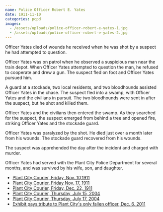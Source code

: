 ```yaml
---
name: Police Officer Robert E. Yates
date: 1911-11-10
categories: pcpd
images:
  - /assets/uploads/police-officer-robert-e-yates-1.jpg
  - /assets/uploads/police-officer-robert-e-yates-2.jpg
---
```


Officer Yates died of wounds he received when he was shot by a suspect he had attempted to question.

Officer Yates was on patrol when he observed a suspicious man near the train depot. When Officer Yates attempted to question the man, he refused to cooperate and drew a gun. The suspect fled on foot and Officer Yates pursued him.

A guard at a stockade, two local residents, and two bloodhounds assisted Officer Yates in the chase. The suspect fled into a swamp, with Officer Yates and the civilians in pursuit. The two bloodhounds were sent in after the suspect, but he shot and killed them.

Officer Yates and the civilians then entered the swamp. As they searched for the suspect, the suspect emerged from behind a tree and opened fire, striking Officer Yates and the stockade guard.

Officer Yates was paralyzed by the shot. He died just over a month later from his wounds. The stockade guard recovered from his wounds.

The suspect was apprehended the day after the incident and charged with murder.

Officer Yates had served with the Plant City Police Department for several months, and was survived by his wife, son, and daughter.

- [Plant City Courier, Friday, Nov. 10,1911](http://www.pbase.com/daveb/image/30308601)
- [Plant City Courier, Friday Nov. 17, 1911](http://www.pbase.com/daveb/image/30308602)
- [Plant City Courier, Friday, Dec. 22, 1911 ](http://www.pbase.com/daveb/image/31833747)
- [Plant City Courier, Thursday, July 15, 2004](http://www.pbase.com/daveb/image/31639794)
- [Plant City Courier, Thursday, July 17, 2004](http://www.pbase.com/daveb/image/31833747)
- [Exhibit pays tribute to Plant City's only fallen officer, Dec. 6, 2011](http://www2.tbo.com/news/plant-city/2011/dec/06/exhibit-pays-tribute-to-plant-citys-only-fallen-of-ar-331217/)
